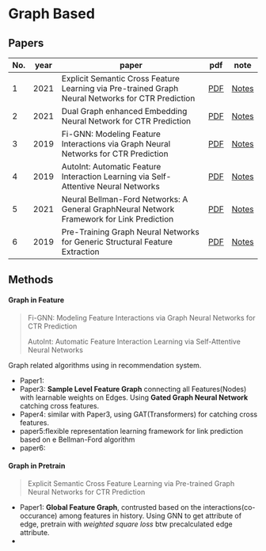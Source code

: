 # Graph Based

## Papers

| No.  | year | paper                                                        | pdf                                                         | note                            |
| ---- | ---- | ------------------------------------------------------------ | ----------------------------------------------------------- | ------------------------------- |
| 1 | 2021 | Explicit Semantic Cross Feature Learning via Pre-trained Graph Neural Networks for CTR Prediction | [PDF](https://arxiv.org/pdf/2105.07752.pdf) | [Notes]() |
| 2 | 2021 | Dual Graph enhanced Embedding Neural Network for CTR Prediction | [PDF](https://arxiv.org/pdf/2106.00314.pdf) | [Notes]() |
| 3  | 2019 | Fi-GNN: Modeling Feature Interactions via Graph Neural Networks for CTR Prediction | [PDF](https://openreview.net/pdf?id=YTtMaJUN_uc)            | [Notes]() |
| 4  | 2019 | AutoInt: Automatic Feature Interaction Learning via Self-Attentive Neural Networks | [PDF](https://arxiv.org/pdf/1810.11921.pdf) | [Notes]()  |   
| 5  | 2021 | Neural Bellman-Ford Networks: A General GraphNeural Network Framework for Link Prediction  | [PDF](https://arxiv.org/pdf/2106.06935.pdf) |[Notes]()|
| 6|2019|Pre-Training Graph Neural Networks for Generic Structural Feature Extraction| [PDF](https://arxiv.org/abs/1905.13728) |[Notes]()|


## Methods

#### Graph in Feature

> Fi-GNN: Modeling Feature Interactions via Graph Neural Networks for CTR Prediction
>
> AutoInt: Automatic Feature Interaction Learning via Self-Attentive Neural Networks

Graph related algorithms using in recommendation system.

- Paper1: 
- Paper3: **Sample Level Feature Graph** connecting all Features(Nodes) with learnable weights on Edges. Using **Gated Graph Neural Network** catching cross features. 
- Paper4: similar with Paper3, using GAT(Transformers) for catching cross features.
- paper5:flexible representation learning framework for link prediction based on e Bellman-Ford algorithm 
- paper6:



#### Graph in Pretrain

> Explicit Semantic Cross Feature Learning via Pre-trained Graph Neural Networks for CTR Prediction

- Paper1: **Global Feature Graph**, contrusted based on the interactions(co-occurance) among features in history. Using GNN to get attribute of edge, pretrain with *weighted square loss* btw precalculated edge attribute.
- 

